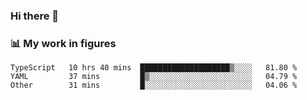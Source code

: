### Hi there 👋

### 📊 My work in figures

<!--START_SECTION:waka-->

```text
TypeScript   10 hrs 40 mins  ████████████████████▒░░░░   81.80 %
YAML         37 mins         █▒░░░░░░░░░░░░░░░░░░░░░░░   04.79 %
Other        31 mins         █░░░░░░░░░░░░░░░░░░░░░░░░   04.06 %
```

<!--END_SECTION:waka-->
